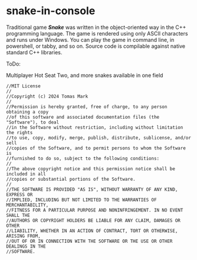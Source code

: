 # snake-in-console

Traditional game ***Snake***
was written in the object-oriented way in the C++ programming language.
The game is rendered using only ASCII characters and runs under Windows.
You can play the game in command line, in powershell, or tabby, and so on.
Source code is compilable against native standard C++ libraries. 

ToDo:

Multiplayer Hot Seat
	Two, and more snakes available in one field

```
//MIT License
//
//Copyright (c) 2024 Tomas Mark
//
//Permission is hereby granted, free of charge, to any person obtaining a copy
//of this software and associated documentation files (the "Software"), to deal
//in the Software without restriction, including without limitation the rights
//to use, copy, modify, merge, publish, distribute, sublicense, and/or sell
//copies of the Software, and to permit persons to whom the Software is
//furnished to do so, subject to the following conditions:
//
//The above copyright notice and this permission notice shall be included in all
//copies or substantial portions of the Software.
//
//THE SOFTWARE IS PROVIDED "AS IS", WITHOUT WARRANTY OF ANY KIND, EXPRESS OR
//IMPLIED, INCLUDING BUT NOT LIMITED TO THE WARRANTIES OF MERCHANTABILITY,
//FITNESS FOR A PARTICULAR PURPOSE AND NONINFRINGEMENT. IN NO EVENT SHALL THE
//AUTHORS OR COPYRIGHT HOLDERS BE LIABLE FOR ANY CLAIM, DAMAGES OR OTHER
//LIABILITY, WHETHER IN AN ACTION OF CONTRACT, TORT OR OTHERWISE, ARISING FROM,
//OUT OF OR IN CONNECTION WITH THE SOFTWARE OR THE USE OR OTHER DEALINGS IN THE
//SOFTWARE. 
```